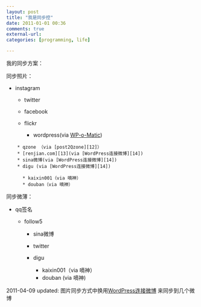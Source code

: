```yaml
---
layout: post
title: "我是同步控"
date: 2011-01-01 00:36
comments: true
external-url: 
categories: [programming, life]

---
```


我的同步方案：

同步照片：

  * instagram 

    * twitter
    * facebook
    * flickr 

      * wordpress(via [WP-o-Matic][11]) 

   [11]: http://devthought.com/wp-o-matic-the-wordpress-rss-agreggator/

        * qzone （via [post2Qzone][12]）
        * [renjian.com][13](via [WordPress连接微博][14])
        * sina微博(via [WordPress连接微博][14])
        * digu (via [WordPress连接微博][14]) 

   [12]: http://liguoliang.com/2010/wordpress-post-to-qzone/
   [13]: http://renjian.com/
   [14]: http://www.smyx.net/wp-connect.html

          * kaixin001（via 嘀神）
          * douban（via 嘀神）

同步微薄：

  * qq签名 

    * follow5 

      * sina微博
      * twitter
      * digu 

        * kaixin001（via 嘀神）
        * douban (via 嘀神)

2011-04-09 updated: 图片同步方式中换用[WordPress连接微博][15] 来同步到几个微博

   [15]: http://www.smyx.net/wp-connect.html
